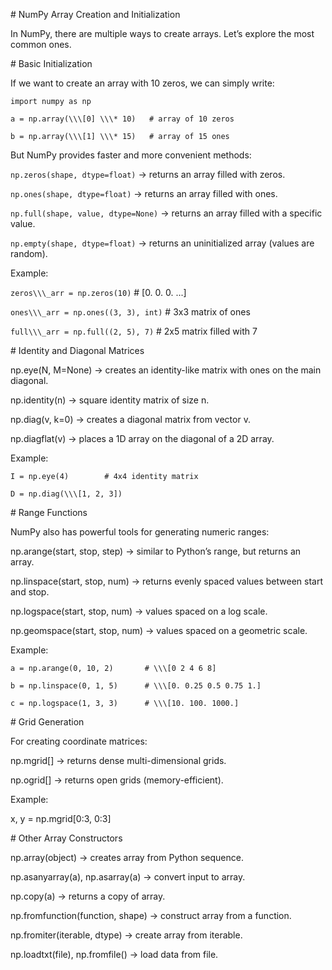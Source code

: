 \# NumPy Array Creation and Initialization



In NumPy, there are multiple ways to create arrays. Let’s explore the most common ones.



\# Basic Initialization



If we want to create an array with 10 zeros, we can simply write:

`import numpy as np`



`a = np.array(\\\[0] \\\* 10)   # array of 10 zeros`

`b = np.array(\\\[1] \\\* 15)   # array of 15 ones`



But NumPy provides faster and more convenient methods:



`np.zeros(shape, dtype=float)` → returns an array filled with zeros.



`np.ones(shape, dtype=float)` → returns an array filled with ones.



`np.full(shape, value, dtype=None)` → returns an array filled with a specific value.



`np.empty(shape, dtype=float)` → returns an uninitialized array (values are random).



Example:

`zeros\\\_arr = np.zeros(10)`             # \[0. 0. 0. ...]

`ones\\\_arr = np.ones((3, 3), int)`      # 3x3 matrix of ones

`full\\\_arr = np.full((2, 5), 7)`        # 2x5 matrix filled with 7



\# Identity and Diagonal Matrices



np.eye(N, M=None) → creates an identity-like matrix with ones on the main diagonal.



np.identity(n) → square identity matrix of size n.



np.diag(v, k=0) → creates a diagonal matrix from vector v.



np.diagflat(v) → places a 1D array on the diagonal of a 2D array.



Example:

`I = np.eye(4)        # 4x4 identity matrix`

`D = np.diag(\\\[1, 2, 3])`



\# Range Functions



NumPy also has powerful tools for generating numeric ranges:



np.arange(start, stop, step) → similar to Python’s range, but returns an array.



np.linspace(start, stop, num) → returns evenly spaced values between start and stop.



np.logspace(start, stop, num) → values spaced on a log scale.



np.geomspace(start, stop, num) → values spaced on a geometric scale.



Example:

`a = np.arange(0, 10, 2)       # \\\[0 2 4 6 8]`

`b = np.linspace(0, 1, 5)      # \\\[0. 0.25 0.5 0.75 1.]`

`c = np.logspace(1, 3, 3)      # \\\[10. 100. 1000.]`



\# Grid Generation



For creating coordinate matrices:



np.mgrid\[] → returns dense multi-dimensional grids.



np.ogrid\[] → returns open grids (memory-efficient).



Example:

x, y = np.mgrid\[0:3, 0:3]





\# Other Array Constructors



np.array(object) → creates array from Python sequence.



np.asanyarray(a), np.asarray(a) → convert input to array.



np.copy(a) → returns a copy of array.



np.fromfunction(function, shape) → construct array from a function.



np.fromiter(iterable, dtype) → create array from iterable.



np.loadtxt(file), np.fromfile() → load data from file.

